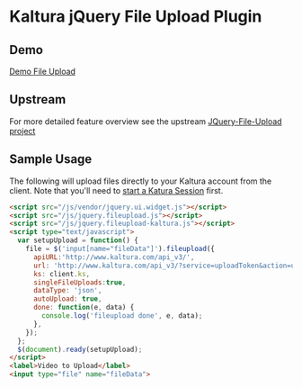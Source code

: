 # Kaltura jQuery File Upload Plugin

## Demo
[Demo File Upload](http://kaltura.github.io/jQuery-File-Upload)



## Upstream
For more detailed feature overview see the upstream [JQuery-File-Upload project](https://github.com/blueimp/jQuery-File-Upload)


## Sample Usage
The following will upload files directly to your Kaltura account from the client.
Note that you'll need to [start a Katura Session](http://knowledge.kaltura.com/faq/how-create-kaltura-session) first.
```html
<script src="/js/vendor/jquery.ui.widget.js"></script>
<script src="/js/jquery.fileupload.js"></script>
<script src="/js/jquery.fileupload-kaltura.js"></script>
<script type="text/javascript">
  var setupUpload = function() {
    file = $('input[name="fileData"]').fileupload({
      apiURL:'http://www.kaltura.com/api_v3/',
      url: 'http://www.kaltura.com/api_v3/?service=uploadToken&action=upload&format=1',
      ks: client.ks,
      singleFileUploads:true,
      dataType: 'json',
      autoUpload: true,
      done: function(e, data) {
        console.log('fileupload done', e, data);
      },
    });
  };
  $(document).ready(setupUpload);
</script>
<label>Video to Upload</label>
<input type="file" name="fileData">
```
